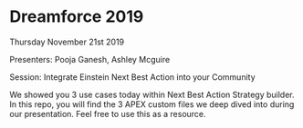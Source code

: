 # Dreamforce 2019 
Thursday November 21st 2019

Presenters: Pooja Ganesh, Ashley Mcguire

Session: Integrate Einstein Next Best Action into your Community

We showed you 3 use cases today within Next Best Action Strategy builder. In this repo, you will find the 3 APEX custom files we deep dived into during our presentation.
Feel free to use this as a resource.
